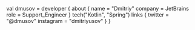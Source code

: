 
val dmusov = developer {
    about {
        name = "Dmitriy"
        company = JetBrains
        role = Support_Engineer
    }
    tech("Kotlin", "Spring")
    links {
        twitter = "@dmusov"
        instagram = "dmitriyusov"
    }
}
```
